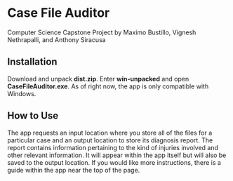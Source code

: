 # Case File Auditor

Computer Science Capstone Project by Maximo Bustillo, Vignesh Nethrapalli, and Anthony Siracusa

**Installation**
---
Download and unpack **dist.zip**. Enter **win-unpacked** and open **CaseFileAuditor.exe**. As of right now, the app is only compatible with Windows.

**How to Use**
---
The app requests an input location where you store all of the files for a particular case and an output location to store its diagnosis report. The report contains information pertaining to the kind of injuries involved and other relevant information. It will appear within the app itself but will also be saved to the output location. If you would like more instructions, there is a guide within the app near the top of the page.
